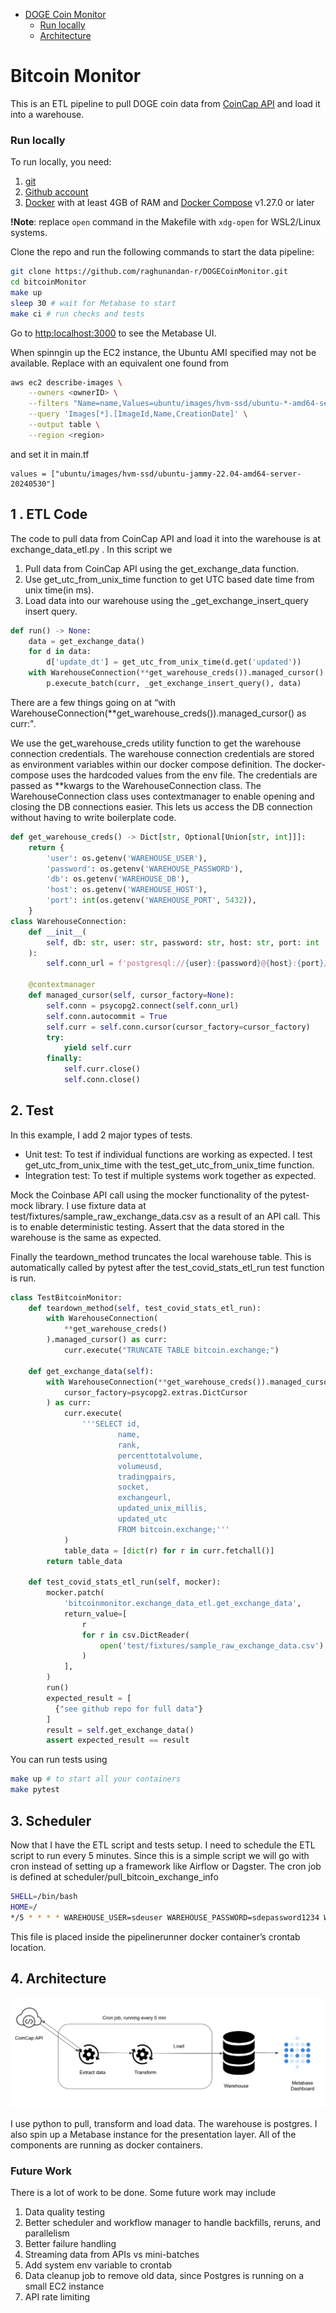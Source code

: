 * [DOGE Coin Monitor](#bitcoin-monitor)
    * [Run locally](#run-locally)
    * [Architecture](#architecture)

# Bitcoin Monitor

This is an ETL pipeline to pull DOGE coin data from [CoinCap API](https://docs.coincap.io/) and load it into a warehouse. 

### Run locally

To run locally, you need:

1. [git](https://git-scm.com/book/en/v2/Getting-Started-Installing-Git)
2. [Github account](https://github.com/)
3. [Docker](https://docs.docker.com/engine/install/) with at least 4GB of RAM and [Docker Compose](https://docs.docker.com/compose/install/) v1.27.0 or later

**!Note**: replace `open` command in the Makefile with `xdg-open` for WSL2/Linux systems. 

Clone the repo and run the following commands to start the data pipeline:

```bash
git clone https://github.com/raghunandan-r/DOGECoinMonitor.git
cd bitcoinMonitor
make up
sleep 30 # wait for Metabase to start
make ci # run checks and tests
```
Go to [http:localhost:3000](http:localhost:3000) to see the Metabase UI.

When spinngin up the EC2 instance, the Ubuntu AMI specified may not be available. Replace with an equivalent one found from

```bash
aws ec2 describe-images \
    --owners <ownerID> \
    --filters "Name=name,Values=ubuntu/images/hvm-ssd/ubuntu-*-amd64-server-*" \
    --query 'Images[*].[ImageId,Name,CreationDate]' \
    --output table \
    --region <region>
```
 and set it in main.tf
 ```
 values = ["ubuntu/images/hvm-ssd/ubuntu-jammy-22.04-amd64-server-20240530"]
```



## 1 . ETL Code
The code to pull data from CoinCap API and load it into the warehouse is at exchange_data_etl.py . In this script we

1. Pull data from CoinCap API using the get_exchange_data function.
2. Use get_utc_from_unix_time function to get UTC based date time from unix time(in ms).
3. Load data into our warehouse using the _get_exchange_insert_query insert query.

```python
def run() -> None:
    data = get_exchange_data()
    for d in data:
        d['update_dt'] = get_utc_from_unix_time(d.get('updated'))
    with WarehouseConnection(**get_warehouse_creds()).managed_cursor() as curr:
        p.execute_batch(curr, _get_exchange_insert_query(), data)
```

There are a few things going on at “with WarehouseConnection(**get_warehouse_creds()).managed_cursor() as curr:".

We use the get_warehouse_creds utility function to get the warehouse connection credentials.
The warehouse connection credentials are stored as environment variables within our docker compose definition. The docker-compose uses the hardcoded values from the env file.
The credentials are passed as **kwargs to the WarehouseConnection class.
The WarehouseConnection class uses contextmanager to enable opening and closing the DB connections easier. This lets us access the DB connection without having to write boilerplate code.

```python
def get_warehouse_creds() -> Dict[str, Optional[Union[str, int]]]:
    return {
        'user': os.getenv('WAREHOUSE_USER'),
        'password': os.getenv('WAREHOUSE_PASSWORD'),
        'db': os.getenv('WAREHOUSE_DB'),
        'host': os.getenv('WAREHOUSE_HOST'),
        'port': int(os.getenv('WAREHOUSE_PORT', 5432)),
    }
class WarehouseConnection:
    def __init__(
        self, db: str, user: str, password: str, host: str, port: int
    ):
        self.conn_url = f'postgresql://{user}:{password}@{host}:{port}/{db}'

    @contextmanager
    def managed_cursor(self, cursor_factory=None):
        self.conn = psycopg2.connect(self.conn_url)
        self.conn.autocommit = True
        self.curr = self.conn.cursor(cursor_factory=cursor_factory)
        try:
            yield self.curr
        finally:
            self.curr.close()
            self.conn.close()
```

## 2. Test

In this example, I add 2 major types of tests.

- Unit test: To test if individual functions are working as expected. I test get_utc_from_unix_time with the test_get_utc_from_unix_time function.
- Integration test: To test if multiple systems work together as expected.


Mock the Coinbase API call using the mocker functionality of the pytest-mock library. I use fixture data at test/fixtures/sample_raw_exchange_data.csv as a result of an API call. This is to enable deterministic testing.
Assert that the data stored in the warehouse is the same as expected.

Finally the teardown_method truncates the local warehouse table. This is automatically called by pytest after the test_covid_stats_etl_run test function is run.

```python
class TestBitcoinMonitor:
    def teardown_method(self, test_covid_stats_etl_run):
        with WarehouseConnection(
            **get_warehouse_creds()
        ).managed_cursor() as curr:
            curr.execute("TRUNCATE TABLE bitcoin.exchange;")

    def get_exchange_data(self):
        with WarehouseConnection(**get_warehouse_creds()).managed_cursor(
            cursor_factory=psycopg2.extras.DictCursor
        ) as curr:
            curr.execute(
                '''SELECT id,
                        name,
                        rank,
                        percenttotalvolume,
                        volumeusd,
                        tradingpairs,
                        socket,
                        exchangeurl,
                        updated_unix_millis,
                        updated_utc
                        FROM bitcoin.exchange;'''
            )
            table_data = [dict(r) for r in curr.fetchall()]
        return table_data

    def test_covid_stats_etl_run(self, mocker):
        mocker.patch(
            'bitcoinmonitor.exchange_data_etl.get_exchange_data',
            return_value=[
                r
                for r in csv.DictReader(
                    open('test/fixtures/sample_raw_exchange_data.csv')
                )
            ],
        )
        run()
        expected_result = [
          {"see github repo for full data"}
        ]
        result = self.get_exchange_data()
        assert expected_result == result
```

You can run tests using

```bash
make up # to start all your containers 
make pytest
```

## 3. Scheduler

Now that I have the ETL script and tests setup. I need to schedule the ETL script to run every 5 minutes. Since this is a simple script we will go with cron instead of setting up a framework like Airflow or Dagster. The cron job is defined at scheduler/pull_bitcoin_exchange_info

```bash
SHELL=/bin/bash
HOME=/
*/5 * * * * WAREHOUSE_USER=sdeuser WAREHOUSE_PASSWORD=sdepassword1234 WAREHOUSE_DB=finance WAREHOUSE_HOST=warehouse WAREHOUSE_PORT=5432  PYTHONPATH=/code/src /usr/local/bin/python /code/src/bitcoinmonitor/exchange_data_etl.py
```

This file is placed inside the pipelinerunner docker container’s crontab location. 


## 4. Architecture 

![Arch](assets/images/bc_arch.png)

I use python to pull, transform and load data. The warehouse is postgres. I also spin up a Metabase instance for the presentation layer. All of the components are running as docker containers.


### Future Work
There is a lot of work to be done. Some future work may include

1. Data quality testing
2. Better scheduler and workflow manager to handle backfills, reruns, and parallelism
3. Better failure handling
4. Streaming data from APIs vs mini-batches
5. Add system env variable to crontab
6. Data cleanup job to remove old data, since Postgres is running on a small EC2 instance
7. API rate limiting
